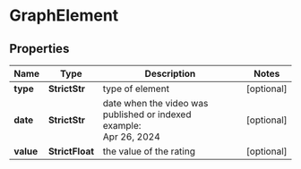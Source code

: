 # GraphElement


## Properties

| Name | Type | Description | Notes |
|------------ | ------------- | ------------- | -------------|
**type** | **StrictStr** | type of element |[optional]|
**date** | **StrictStr** | date when the video was published or indexed<br>example:<br>Apr 26, 2024 |[optional]|
**value** | **StrictFloat** | the value of the rating |[optional]|